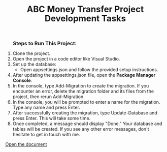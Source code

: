 

<p class=MsoNormal style='text-align:center'><b><span
style='font-size:20.0pt;line-height:107%'>ABC Money Transfer Project
Development Tasks<o:p></o:p></span></b></p>

<p class=MsoNormal style='margin-left:.25in'><b><span style='font-size:20.0pt;
line-height:107%'><o:p>&nbsp;</o:p></span></b></p>

<p class=MsoNormal style='margin-left:.25in'><b><span style='font-size:12.0pt;
line-height:107%'>Steps to Run This Project:<o:p></o:p></span></b></p>

<ol style='margin-top:0in' start=1 type=1>
 <li class=MsoNormal style='mso-list:l0 level1 lfo2;tab-stops:list .5in'>Clone
     the project.</li>
 <li class=MsoNormal style='mso-list:l0 level1 lfo2;tab-stops:list .5in'>Open
     the project in a code editor like Visual Studio.</li>
 <li class=MsoNormal style='mso-list:l0 level1 lfo2;tab-stops:list .5in'>Set up
     the database:</li>
 <ul style='margin-top:0in' type=circle>
  <li class=MsoNormal style='mso-list:l0 level2 lfo2;tab-stops:list 1.0in'>Open
      appsettings.json and follow the provided setup instructions.</li>
 </ul>
 <li class=MsoNormal style='mso-list:l0 level1 lfo2;tab-stops:list .5in'>After
     updating the appsettings.json file, open the <b>Package Manager Console</b>.</li>
 <li class=MsoNormal style='mso-list:l0 level1 lfo2;tab-stops:list .5in'>In the
     console, type Add-Migration to create the migration. If you encounter an
     error, delete the migration folder and its files from the project, then rerun
     Add-Migration.</li>
 <li class=MsoNormal style='mso-list:l0 level1 lfo2;tab-stops:list .5in'>In the
     console, you will be prompted to enter a name for the migration. Type any
     name and press Enter.</li>
 <li class=MsoNormal style='mso-list:l0 level1 lfo2;tab-stops:list .5in'>After successfully
     creating the migration, type Update-Database and press Enter. This will
     take some time.</li>
 <li class=MsoNormal style='mso-list:l0 level1 lfo2;tab-stops:list .5in'>Once
     completed, a message should display &quot;Done.&quot; Your database and
     tables will be created. If you see any other error messages, don't
     hesitate to get in touch with me.</li>
</ol>

<a href="document.docx" target="_blank">Open the document</a>

